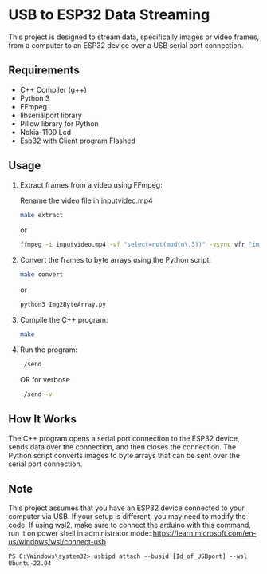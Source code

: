 # USB to ESP32 Data Streaming

This project is designed to stream data, specifically images or video frames, from a computer to an ESP32 device over a USB serial port connection. 

## Requirements

- C++ Compiler (g++)
- Python 3
- FFmpeg
- libserialport library
- Pillow library for Python
- Nokia-1100 Lcd
- Esp32 with Client program Flashed

## Usage

1. Extract frames from a video using FFmpeg:

    Rename the video file in inputvideo.mp4

    ```bash
    make extract
    ```
    or
    ```bash
    ffmpeg -i inputvideo.mp4 -vf "select=not(mod(n\,3))" -vsync vfr "images/output_%03d.png"
    ```

2. Convert the frames to byte arrays using the Python script:

    ```bash
    make convert
    ```
    or

    ```bash
    python3 Img2ByteArray.py
    ```
    

3. Compile the C++ program:

    ```bash
    make
    ```

4. Run the program:

    ```bash
    ./send
    ```
    OR for verbose
    ```bash
    ./send -v
    ```


## How It Works

The C++ program opens a serial port connection to the ESP32 device, sends data over the connection, and then closes the connection. The Python script converts images to byte arrays that can be sent over the serial port connection.

## Note

This project assumes that you have an ESP32 device connected to your computer via USB. If your setup is different, you may need to modify the code.
If using wsl2, make sure to connect the arduino with this command, run it on power shell in administrator mode:
https://learn.microsoft.com/en-us/windows/wsl/connect-usb


    PS C:\Windows\system32> usbipd attach --busid [Id_of_USBport] --wsl Ubuntu-22.04
    